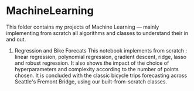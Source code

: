 # MachineLearning
This folder contains my projects of Machine Learning — mainly implementing from scratch all algorithms and classes to understand their in and out. 

1. Regression and Bike Forecats
   This notebook implements from scratch : linear regression, polynomial regression, gradient descent, ridge, lasso and robust regression. It also shows the impact of the choice of hyperparameters and complexity according to the number of points chosen. It is concluded with the classic bicycle trips forecasting across Seattle's Fremont Bridge, using our built-from-scratch classes. 
